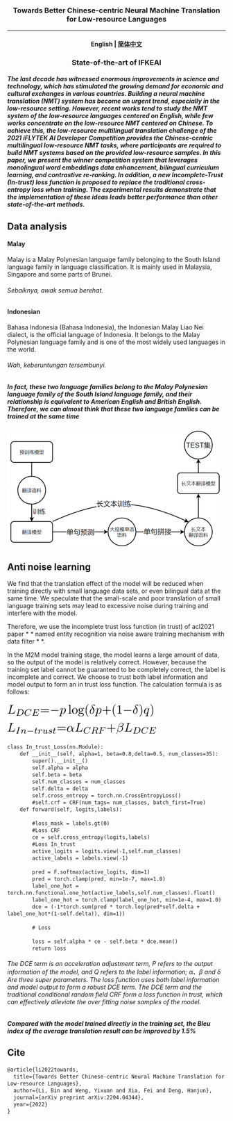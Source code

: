 <h3 align="center">Towards Better Chinese-centric Neural Machine Translation for
Low-resource Languages
</h3>


<hr>
<h4 align="center">
    <p>
        <b>English</b> |
        <a href="https://github.com/WENGSYX/Low-resource-text-translation/blob/main/readme_zh.md">简体中文</a>
    <p>
</h4>



<h3 align="center">
    <p>State-of-the-art of IFKEAI</p>
</h3>




#####             The last decade has witnessed enormous improvements in science and technology, which has stimulated the growing demand for economic and cultural exchanges in various countries. Building a neural machine translation (NMT) system has become an urgent trend, especially in the low-resource setting. However, recent works tend to study the NMT system of the low-resource languages centered on English, while few works concentrate on the low-resource NMT centered on Chinese. To achieve this, the low-resource multilingual translation challenge of the 2021 iFLYTEK AI Developer Competition provides the Chinese-centric multilingual low-resource NMT tasks, where participants are required to build NMT systems based on the provided low-resource samples. In this paper, we present the winner competition system that leverages monolingual word embeddings data enhancement, bilingual curriculum learning, and contrastive re-ranking. In addition, a new Incomplete-Trust (In-trust) loss function is proposed to replace the traditional cross-entropy loss when training. The experimental results demonstrate that the implementation of these ideas leads better performance than other state-of-the-art methods. 



## Data analysis



#### Malay

Malay is a Malay Polynesian language family belonging to the South Island language family in language classification. It is mainly used in Malaysia, Singapore and some parts of Brunei.

###### Sebaiknya, awak semua berehat.



#### Indonesian

Bahasa Indonesia (Bahasa Indonesia), the Indonesian Malay Liao Nei dialect, is the official language of Indonesia. It belongs to the Malay Polynesian language family and is one of the most widely used languages in the world.

###### Wah, keberuntungan tersembunyi.



##### In fact, these two language families belong to the Malay Polynesian language family of the South Island language family, and their relationship is equivalent to American English and British English. Therefore, we can almost think that these two language families can be trained at the same time

<img src="img/img4.png" alt="img" style="zoom:50%;" />



## Anti noise learning

We find that the translation effect of the model will be reduced when training directly with small language data sets, or even bilingual data at the same time. We speculate that the small-scale and poor translation of small language training sets may lead to excessive noise during training and interfere with the model.



Therefore, we use the incomplete trust loss function (in trust) of acl2021 paper * * named entity recognition via noise aware training mechanism with data filter * *.



In the M2M model training stage, the model learns a large amount of data, so the output of the model is relatively correct. However, because the training set label cannot be guaranteed to be completely correct, the label is incomplete and correct. We choose to trust both label information and model output to form an in trust loss function. The calculation formula is as follows:



<img src="img/img2.png" alt="img" style="zoom:50%;" />

<img src="img/img1.png" alt="img" style="zoom:50%;" />



```
class In_trust_Loss(nn.Module):
    def __init__(self, alpha=1, beta=0.8,delta=0.5, num_classes=35):
        super().__init__()
        self.alpha = alpha
        self.beta = beta
        self.num_classes = num_classes
        self.delta = delta
        self.cross_entropy = torch.nn.CrossEntropyLoss()
        #self.crf = CRF(num_tags= num_classes, batch_first=True)
    def forward(self, logits,labels):

        #loss_mask = labels.gt(0)
        #Loss CRF
        ce = self.cross_entropy(logits,labels)
        #Loss In_trust
        active_logits = logits.view(-1,self.num_classes)
        active_labels = labels.view(-1)

        pred = F.softmax(active_logits, dim=1)
        pred = torch.clamp(pred, min=1e-7, max=1.0)
        label_one_hot = torch.nn.functional.one_hot(active_labels,self.num_classes).float()
        label_one_hot = torch.clamp(label_one_hot, min=1e-4, max=1.0)
        dce = (-1*torch.sum(pred * torch.log(pred*self.delta + label_one_hot*(1-self.delta)), dim=1))

        # Loss

        loss = self.alpha * ce - self.beta * dce.mean()
        return loss
```

###### The DCE term is an acceleration adjustment term, P refers to the output information of the model, and Q refers to the label information; α、β and δ Are three super parameters. The loss function uses both label information and model output to form a robust DCE term. The DCE term and the traditional conditional random field CRF form a loss function in trust, which can effectively alleviate the over fitting noise samples of the model.

##### Compared with the model trained directly in the training set, the Bleu index of the average translation result can be improved by 1.5%


## Cite

```
@article{li2022towards,
  title={Towards Better Chinese-centric Neural Machine Translation for Low-resource Languages},
  author={Li, Bin and Weng, Yixuan and Xia, Fei and Deng, Hanjun},
  journal={arXiv preprint arXiv:2204.04344},
  year={2022}
}
```

